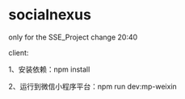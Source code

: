 <!--
 * @Author: 19875196595 2458190458@qq.com
 * @Date: 2024-03-18 20:25:27
 * @LastEditors: 19875196595 2458190458@qq.com
 * @LastEditTime: 2024-03-18 23:06:47
 * @FilePath: \socialnexus\README.md
 * @Description: 这是默认设置,请设置`customMade`, 打开koroFileHeader查看配置 进行设置: https://github.com/OBKoro1/koro1FileHeader/wiki/%E9%85%8D%E7%BD%AE
-->
# socialnexus
only for the SSE_Project
change 20:40

client:

1、安装依赖：npm install

2、运行到微信小程序平台：npm run dev:mp-weixin